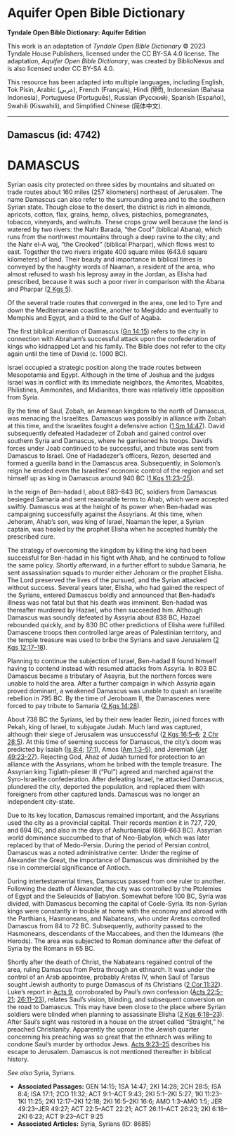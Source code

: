 # Aquifer Open Bible Dictionary

**Tyndale Open Bible Dictionary: Aquifer Edition**

This work is an adaptation of *Tyndale Open Bible Dictionary* © 2023 Tyndale House Publishers, licensed under the CC BY\-SA 4\.0 license. The adaptation, *Aquifer Open Bible Dictionary*, was created by BiblioNexus and is also licensed under CC BY\-SA 4\.0\.

This resource has been adapted into multiple languages, including English, Tok Pisin, Arabic (عربي), French (Français), Hindi (हिंदी), Indonesian (Bahasa Indonesia), Portuguese (Português), Russian (Русский), Spanish (Español), Swahili (Kiswahili), and Simplified Chinese (简体中文).



--------------------------------

## Damascus (id: 4742)

DAMASCUS
========

Syrian oasis city protected on three sides by mountains and situated on trade routes about 160 miles (257 kilometers) northeast of Jerusalem. The name Damascus can also refer to the surrounding area and to the southern Syrian state. Though close to the desert, the district is rich in almonds, apricots, cotton, flax, grains, hemp, olives, pistachios, pomegranates, tobacco, vineyards, and walnuts. These crops grow well because the land is watered by two rivers: the Nahr Barada, “the Cool” (biblical Abana), which runs from the northwest mountains through a deep ravine to the city; and the Nahr el\-A waj, “the Crooked” (biblical Pharpar), which flows west to east. Together the two rivers irrigate 400 square miles (643\.6 square kilometers) of land. Their beauty and importance in biblical times is conveyed by the haughty words of Naaman, a resident of the area, who almost refused to wash his leprosy away in the Jordan, as Elisha had prescribed, because it was such a poor river in comparison with the Abana and Pharpar ([2 Kgs 5](https://ref.ly/2Kgs5:1-2Kgs5:27)).

Of the several trade routes that converged in the area, one led to Tyre and down the Mediterranean coastline, another to Megiddo and eventually to Memphis and Egypt, and a third to the Gulf of Aqaba.

The first biblical mention of Damascus ([Gn 14:15](https://ref.ly/Gen14:15)) refers to the city in connection with Abraham’s successful attack upon the confederation of kings who kidnapped Lot and his family. The Bible does not refer to the city again until the time of David (c. 1000 BC).

Israel occupied a strategic position along the trade routes between Mesopotamia and Egypt. Although in the time of Joshua and the judges Israel was in conflict with its immediate neighbors, the Amorites, Moabites, Philistines, Ammonites, and Midianites, there was relatively little opposition from Syria.

By the time of Saul, Zobah, an Aramean kingdom to the north of Damascus, was menacing the Israelites. Damascus was possibly in alliance with Zobah at this time, and the Israelites fought a defensive action ([1 Sm 14:47](https://ref.ly/1Sam14:47)). David subsequently defeated Hadadezer of Zobah and gained control over southern Syria and Damascus, where he garrisoned his troops. David’s forces under Joab continued to be successful, and tribute was sent from Damascus to Israel. One of Hadadezer’s officers, Rezon, deserted and formed a guerilla band in the Damascus area. Subsequently, in Solomon’s reign he eroded even the Israelites’ economic control of the region and set himself up as king in Damascus around 940 BC ([1 Kgs 11:23–25](https://ref.ly/1Kgs11:23-1Kgs11:25)).

In the reign of Ben\-hadad I, about 883–843 BC, soldiers from Damascus besieged Samaria and sent reasonable terms to Ahab, which were accepted swiftly. Damascus was at the height of its power when Ben\-hadad was campaigning successfully against the Assyrians. At this time, when Jehoram, Ahab’s son, was king of Israel, Naaman the leper, a Syrian captain, was healed by the prophet Elisha when he accepted humbly the prescribed cure.

The strategy of overcoming the kingdom by killing the king had been successful for Ben\-hadad in his fight with Ahab, and he continued to follow the same policy. Shortly afterward, in a further effort to subdue Samaria, he sent assassination squads to murder either Jehoram or the prophet Elisha. The Lord preserved the lives of the pursued, and the Syrian attacked without success. Several years later, Elisha, who had gained the respect of the Syrians, entered Damascus boldly and announced that Ben\-hadad’s illness was not fatal but that his death was imminent. Ben\-hadad was thereafter murdered by Hazael, who then succeeded him. Although Damascus was soundly defeated by Assyria about 838 BC, Hazael rebounded quickly, and by 830 BC other predictions of Elisha were fulfilled. Damascene troops then controlled large areas of Palestinian territory, and the temple treasure was used to bribe the Syrians and save Jerusalem ([2 Kgs 12:17–18](https://ref.ly/2Kgs12:17-2Kgs12:18)).

Planning to continue the subjection of Israel, Ben\-hadad II found himself having to contend instead with resumed attacks from Assyria. In 803 BC Damascus became a tributary of Assyria, but the northern forces were unable to hold the area. After a further campaign in which Assyria again proved dominant, a weakened Damascus was unable to quash an Israelite rebellion in 795 BC. By the time of Jeroboam II, the Damascenes were forced to pay tribute to Samaria ([2 Kgs 14:28](https://ref.ly/2Kgs14:28)).

About 738 BC the Syrians, led by their new leader Rezin, joined forces with Pekah, king of Israel, to subjugate Judah. Much land was captured, although their siege of Jerusalem was unsuccessful ([2 Kgs 16:5–6](https://ref.ly/2Kgs16:5-2Kgs16:6); [2 Chr 28:5](https://ref.ly/2Chr28:5)). At this time of seeming success for Damascus, the city’s doom was predicted by Isaiah ([Is 8:4](https://ref.ly/Isa8:4); [17:1](https://ref.ly/Isa17:1)), Amos ([Am 1:3–5](https://ref.ly/Amos1:3-Amos1:5)), and Jeremiah ([Jer 49:23–27](https://ref.ly/Jer49:23-Jer49:27)). Rejecting God, Ahaz of Judah turned for protection to an alliance with the Assyrians, whom he bribed with the temple treasure. The Assyrian king Tiglath\-pileser III (“Pul”) agreed and marched against the Syro\-Israelite confederation. After defeating Israel, he attacked Damascus, plundered the city, deported the population, and replaced them with foreigners from other captured lands. Damascus was no longer an independent city\-state.

Due to its key location, Damascus remained important, and the Assyrians used the city as a provincial capital. Their records mention it in 727, 720, and 694 BC, and also in the days of Ashurbanipal (669–663 BC). Assyrian world dominance succumbed to that of Neo\-Babylon, which was later replaced by that of Medo\-Persia. During the period of Persian control, Damascus was a noted administrative center. Under the regime of Alexander the Great, the importance of Damascus was diminished by the rise in commercial significance of Antioch.

During intertestamental times, Damascus passed from one ruler to another. Following the death of Alexander, the city was controlled by the Ptolemies of Egypt and the Seleucids of Babylon. Somewhat before 100 BC, Syria was divided, with Damascus becoming the capital of Coele\-Syria. Its non\-Syrian kings were constantly in trouble at home with the economy and abroad with the Parthians, Hasmoneans, and Nabateans, who under Aretas controlled Damascus from 84 to 72 BC. Subsequently, authority passed to the Hasmoneans, descendants of the Maccabees, and then the Idumeans (the Herods). The area was subjected to Roman dominance after the defeat of Syria by the Romans in 65 BC.

Shortly after the death of Christ, the Nabateans regained control of the area, ruling Damascus from Petra through an ethnarch. It was under the control of an Arab appointee, probably Aretas IV, when Saul of Tarsus sought Jewish authority to purge Damascus of its Christians ([2 Cor 11:32](https://ref.ly/2Cor11:32)). Luke’s report in [Acts 9](https://ref.ly/Acts9:1-Acts9:43), corroborated by Paul’s own confession ([Acts 22:5–21](https://ref.ly/Acts22:5-Acts22:21); [26:11–23](https://ref.ly/Acts26:11-Acts26:23)), relates Saul’s vision, blinding, and subsequent conversion on the road to Damascus. This may have been close to the place where Syrian soldiers were blinded when planning to assassinate Elisha ([2 Kgs 6:18–23](https://ref.ly/2Kgs6:18-2Kgs6:23)). After Saul’s sight was restored in a house on the street called “Straight,” he preached Christianity. Apparently the uproar in the Jewish quarter concerning his preaching was so great that the ethnarch was willing to condone Saul’s murder by orthodox Jews. [Acts 9:23–25](https://ref.ly/Acts9:23-Acts9:25) describes his escape to Jerusalem. Damascus is not mentioned thereafter in biblical history.

*See also* Syria, Syrians.

* **Associated Passages:** GEN 14:15; 1SA 14:47; 2KI 14:28; 2CH 28:5; ISA 8:4; ISA 17:1; 2CO 11:32; ACT 9:1–ACT 9:43; 2KI 5:1–2KI 5:27; 1KI 11:23–1KI 11:25; 2KI 12:17–2KI 12:18; 2KI 16:5–2KI 16:6; AMO 1:3–AMO 1:5; JER 49:23–JER 49:27; ACT 22:5–ACT 22:21; ACT 26:11–ACT 26:23; 2KI 6:18–2KI 6:23; ACT 9:23–ACT 9:25
* **Associated Articles:** Syria, Syrians (ID: 8685)

